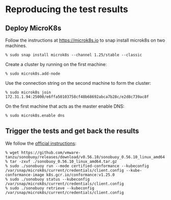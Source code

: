 # Reproducing the test results

## Deploy MicroK8s

Follow the instructions at https://microk8s.io to snap install microk8s on two machines.
```console
% sudo snap install microk8s --channel 1.25/stable --classic
```

Create a cluster by running on the first machine:
```console
% sudo microk8s.add-node
```

Use the connection string on the second machine to form the cluster:
```console
% sudo microk8s join 172.31.1.94:25000/e6ffa50103758cf48b68692abca7b28c/e2d8c739ac8f
``` 

On the first machine that acts as the master enable DNS:
```console
% sudo microk8s.enable dns
```

## Trigger the tests and get back the results

We follow the [official instructions](https://github.com/cncf/k8s-conformance/blob/master/instructions.md):

```console
% wget https://github.com/vmware-tanzu/sonobuoy/releases/download/v0.56.10/sonobuoy_0.56.10_linux_amd64.tar.gz
% tar -zxvf ./sonobuoy_0.56.10_linux_amd64.tar.gz 
% sudo ./sonobuoy run --mode certified-conformance --kubeconfig /var/snap/microk8s/current/credentials/client.config --kube-conformance-image k8s.gcr.io/conformance:v1.25.0
% sudo ./sonobuoy status --kubeconfig /var/snap/microk8s/current/credentials/client.config
% sudo ./sonobuoy retrieve --kubeconfig /var/snap/microk8s/current/credentials/client.config
```
